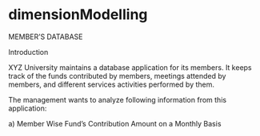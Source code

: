 # dimensionModelling

MEMBER’S DATABASE

Introduction

XYZ University maintains a database application for its members. It keeps track of the funds contributed by members, meetings attended by members, and different services activities performed by them.

The management wants to analyze following information from this application:

a)	Member Wise Fund’s Contribution Amount on a Monthly Basis
